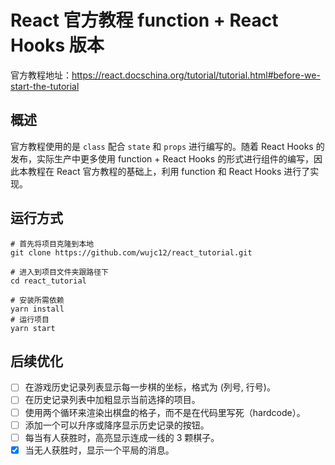 # React 官方教程 function + React Hooks 版本

官方教程地址：https://react.docschina.org/tutorial/tutorial.html#before-we-start-the-tutorial

## 概述

官方教程使用的是 ``class`` 配合 ``state`` 和 ``props`` 进行编写的。随着 React Hooks 的发布，实际生产中更多使用 function + React Hooks 的形式进行组件的编写，因此本教程在 React 官方教程的基础上，利用 function 和 React Hooks 进行了实现。

## 运行方式

```shell script
# 首先将项目克隆到本地
git clone https://github.com/wujc12/react_tutorial.git

# 进入到项目文件夹跟路径下
cd react_tutorial

# 安装所需依赖
yarn install
# 运行项目
yarn start
```

## 后续优化

- [ ] 在游戏历史记录列表显示每一步棋的坐标，格式为 (列号, 行号)。
- [ ] 在历史记录列表中加粗显示当前选择的项目。
- [ ] 使用两个循环来渲染出棋盘的格子，而不是在代码里写死（hardcode）。
- [ ] 添加一个可以升序或降序显示历史记录的按钮。
- [ ] 每当有人获胜时，高亮显示连成一线的 3 颗棋子。
- [x] 当无人获胜时，显示一个平局的消息。
